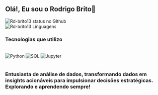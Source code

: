 ## Olá!, Eu sou o Rodrigo Brito👋  

   
   ![Rd-brito13 status no Github](https://github-readme-stats.vercel.app/api?username=Rd-Brito13&show_icons=true&theme=highcontrast)
   <br>
   ![Rd-brito13 Linguagens](https://github-readme-stats.vercel.app/api/top-langs/?username=anuraghazra&hide_progress=true&theme=highcontrast)

   ### Tecnologias que utilizo
<div style="display: inline_block"><br>
   
  <img align="center" alt="Python"  src="https://img.shields.io/badge/Python-3776AB?style=for-the-badge&logo=python&logoColor=white">
  <img align="center" alt="SQL"  src="https://img.shields.io/badge/Microsoft_SQL_Server-CC2927?style=for-the-badge&logo=microsoft-sql-server&logoColor=white">
  <img align="center" alt="Jupyter"  src="https://img.shields.io/badge/Made%20with-Jupyter-orange?style=for-the-badge&logo=Jupyter">
 
          
          
</div>
 <br>
 
  ### Entusiasta de análise de dados, transformando dados em insights acionáveis para impulsionar decisões estratégicas. Explorando e aprendendo sempre! 
